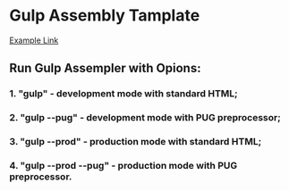 # Gulp Assembly Tamplate

[Example Link](https://victorvs1967.github.io/web-gulp-ultimate/)

## Run Gulp Assempler with Opions:

### 1. "gulp" - development mode with standard HTML;
### 2. "gulp --pug" - development mode with PUG preprocessor;
### 3. "gulp --prod" - production mode with standard HTML;
### 4. "gulp --prod --pug" - production mode with PUG preprocessor.
